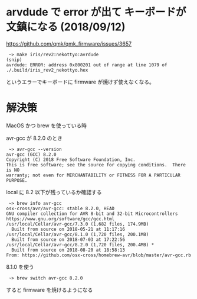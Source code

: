 arvdude で error が出て キーボードが文鎮になる (2018/09/12)
===

https://github.com/qmk/qmk_firmware/issues/3657


```
 ~> make iris/rev2:nekottyo:avrdude
(snip)
avrdude: ERROR: address 0x800201 out of range at line 1079 of ./.build/iris_rev2_nekottyo.hex
```

というエラーでキーボードに firmware が焼けず使えなくなる。

# 解決策

MacOS かつ brew を使っている時

avr-gcc が 8.2.0 のとき

```
 ~> avr-gcc --version
avr-gcc (GCC) 8.2.0
Copyright (C) 2018 Free Software Foundation, Inc.
This is free software; see the source for copying conditions.  There is NO
warranty; not even for MERCHANTABILITY or FITNESS FOR A PARTICULAR PURPOSE.
```

local に 8.2 以下が残っているか確認する

```
 ~> brew info avr-gcc
osx-cross/avr/avr-gcc: stable 8.2.0, HEAD
GNU compiler collection for AVR 8-bit and 32-bit Microcontrollers
https://www.gnu.org/software/gcc/gcc.html
/usr/local/Cellar/avr-gcc/7.3.0 (1,682 files, 174.9MB)
  Built from source on 2018-05-21 at 11:17:16
/usr/local/Cellar/avr-gcc/8.1.0 (1,720 files, 200.1MB)
  Built from source on 2018-07-03 at 17:22:56
/usr/local/Cellar/avr-gcc/8.2.0 (1,720 files, 200.4MB) *
  Built from source on 2018-08-20 at 18:58:13
From: https://github.com/osx-cross/homebrew-avr/blob/master/avr-gcc.rb
```

8.1.0 を使う

```
 ~> brew switch avr-gcc 8.2.0
```

すると firmware を焼けるようになる
